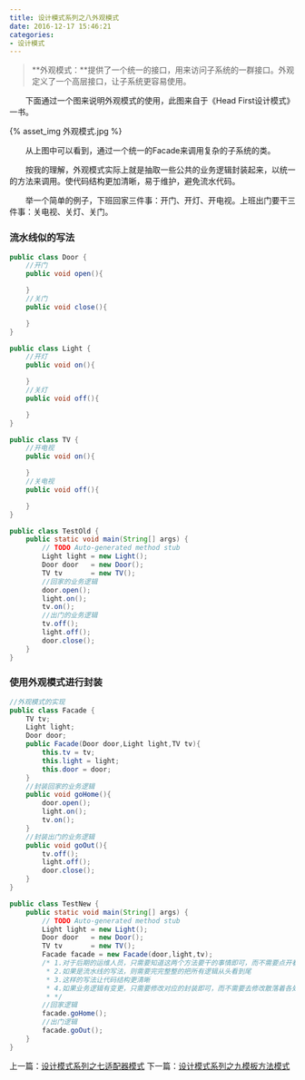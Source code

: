 ```yaml
---
title: 设计模式系列之八外观模式
date: 2016-12-17 15:46:21
categories:
- 设计模式
---
```


> **外观模式：**提供了一个统一的接口，用来访问子系统的一群接口。外观定义了一个高层接口，让子系统更容易使用。

&emsp;&emsp;下面通过一个图来说明外观模式的使用，此图来自于《Head First设计模式》一书。

{% asset_img 外观模式.jpg %}

&emsp;&emsp;从上图中可以看到，通过一个统一的Facade来调用复杂的子系统的类。

&emsp;&emsp;按我的理解，外观模式实际上就是抽取一些公共的业务逻辑封装起来，以统一的方法来调用。使代码结构更加清晰，易于维护，避免流水代码。

&emsp;&emsp;举一个简单的例子，下班回家三件事：开门、开灯、开电视。上班出门要干三件事：关电视、关灯、关门。

### 流水线似的写法

```java
public class Door {
	//开门
	public void open(){

	}
	//关门
	public void close(){

	}
}
```

```java
public class Light {
	//开灯
	public void on(){

	}
	//关灯
	public void off(){

	}
}
```
```java
public class TV {
	//开电视
	public void on(){

	}
	//关电视
	public void off(){

	}
}
```
```java
public class TestOld {
	public static void main(String[] args) {
		// TODO Auto-generated method stub
		Light light = new Light();
		Door door 	= new Door();
		TV tv 		= new TV();
		//回家的业务逻辑
		door.open();
		light.on();
		tv.on();
		//出门的业务逻辑
		tv.off();
		light.off();
		door.close();
	}
}

```

### 使用外观模式进行封装
```java
//外观模式的实现
public class Facade {
	TV tv;
	Light light;
	Door door;
	public Facade(Door door,Light light,TV tv){
		this.tv	= tv;
		this.light = light;
		this.door = door;
	}
	//封装回家的业务逻辑
	public void goHome(){
		door.open();
		light.on();
		tv.on();
	}
	//封装出门的业务逻辑
	public void goOut(){
		tv.off();
		light.off();
		door.close();
	}
}
```

```java
public class TestNew {
	public static void main(String[] args) {
		// TODO Auto-generated method stub
		Light light = new Light();
		Door door 	= new Door();
		TV tv 		= new TV();
		Facade facade = new Facade(door,light,tv);
		/* 1.对于后期的运维人员，只需要知道这两个方法要干的事情即可，而不需要点开看里面的具体实现逻辑
		 * 2.如果是流水线的写法，则需要完完整整的把所有逻辑从头看到尾
		 * 3.这样的写法让代码结构更清晰
		 * 4.如果业务逻辑有变更，只需要修改对应的封装即可，而不需要去修改散落着各处的代码
		 * */
		//回家逻辑
		facade.goHome();
		//出门逻辑
		facade.goOut();
	}
}
```

上一篇：<a href="http://muchstudy.com/2016/12/14/%E8%AE%BE%E8%AE%A1%E6%A8%A1%E5%BC%8F%E7%B3%BB%E5%88%97%E4%B9%8B%E4%B8%83%E9%80%82%E9%85%8D%E5%99%A8%E6%A8%A1%E5%BC%8F/">设计模式系列之七适配器模式</a>
下一篇：<a href="http://muchstudy.com/2016/12/17/%E8%AE%BE%E8%AE%A1%E6%A8%A1%E5%BC%8F%E7%B3%BB%E5%88%97%E4%B9%8B%E4%B9%9D%E6%A8%A1%E6%9D%BF%E6%96%B9%E6%B3%95%E6%A8%A1%E5%BC%8F/">设计模式系列之九模板方法模式</a>
